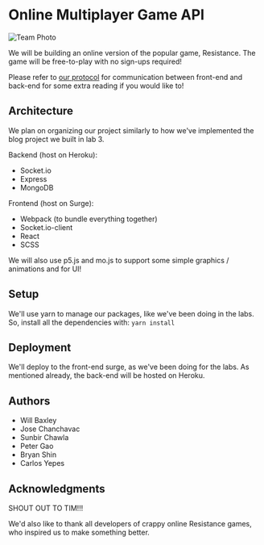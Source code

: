 # Online Multiplayer Game API

![Team Photo](https://i.imgur.com/FAXdtY4.jpg)

We will be building an online version of the popular game, Resistance. The game will be free-to-play with no sign-ups required!

Please refer to [our protocol](doc/protocol.md) for communication between front-end and back-end for some extra reading if you would like to!

## Architecture

We plan on organizing our project similarly to how we've implemented the blog project we built in lab 3.

Backend (host on Heroku):
* Socket.io
* Express
* MongoDB

Frontend (host on Surge):
* Webpack (to bundle everything together)
* Socket.io-client
* React
* SCSS

We will also use p5.js and mo.js to support some simple graphics / animations and for UI!

## Setup

We'll use yarn to manage our packages, like we've been doing in the labs. So, install all the dependencies with: `yarn install`

## Deployment

We'll deploy to the front-end surge, as we've been doing for the labs. As mentioned already, the back-end will be hosted on Heroku.

## Authors

* Will Baxley
* Jose Chanchavac
* Sunbir Chawla
* Peter Gao
* Bryan Shin
* Carlos Yepes    
  
## Acknowledgments

SHOUT OUT TO TIM!!!

We'd also like to thank all developers of crappy online Resistance games, who inspired us to make something better.
